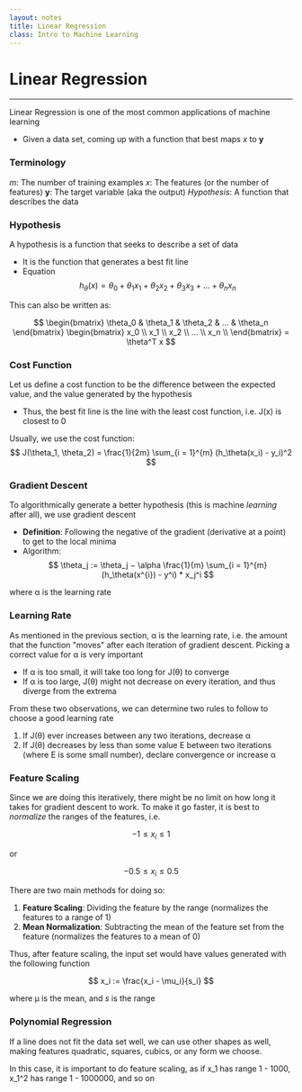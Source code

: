 ```yaml
---
layout: notes
title: Linear Regression
class: Intro to Machine Learning
---
```


# Linear Regression
---

Linear Regression is one of the most common applications of machine learning
* Given a data set, coming up with a function that best maps _x_ to __y__


### Terminology
_m_: The number of training examples
_x_: The features (or the number of features)
__y__: The target variable (aka the output)
_Hypothesis_: A function that describes the data

### Hypothesis
A hypothesis is a function that seeks to describe a set of data
* It is the function that generates a best fit line
* Equation
$$
h_\theta(x)= \theta_0 + θ_1x_1+ θ_2x_2 + θ_3x_3 + ... + θ_nx_n
$$

This can also be written as:

$$
\begin{bmatrix}
\theta_0 & \theta_1 & \theta_2 & ... & \theta_n
\end{bmatrix}
\begin{bmatrix}
x_0 \\
x_1 \\
x_2 \\
... \\
x_n \\
\end{bmatrix}
= \theta^T x
$$

### Cost Function
Let us define a cost function to be the difference between the expected value, and the value generated by the hypothesis
* Thus, the best fit line is the line with the least cost function, i.e. J(x) is closest to 0

Usually, we use the cost function:
$$
J(\theta_1, \theta_2) = \frac{1}{2m} \sum_{i = 1}^{m} (h_\theta(x_i) - y_i)^2
$$

### Gradient Descent
To algorithmically generate a better hypothesis (this is machine _learning_ after all), we use gradient descent
* __Definition__: Following the negative of the gradient (derivative at a point) to get to the local minima
* Algorithm:
$$
\theta_j := \theta_j − \alpha \frac{1}{m} \sum_{i = 1}^{m} (h_\theta(x^{i}) - y^i) * x_j^i
$$

where α is the learning rate

### Learning Rate
As mentioned in the previous section, α is the learning rate, i.e. the amount that the function "moves" after each iteration of gradient descent. Picking a correct value for α is very important
* If α is too small, it will take too long for J(θ) to converge
* If α is too large, J(θ) might not decrease on every iteration, and thus diverge from the extrema

From these two observations, we can determine two rules to follow to choose a good learning rate
1. If J(θ) ever increases between any two iterations, decrease α
2. If J(θ) decreases by less than some value E between two iterations (where E is some small number), declare convergence or increase α

### Feature Scaling
Since we are doing this iteratively, there might be no limit on how long it takes for gradient descent to work. To make it go faster, it is best to _normalize_ the ranges of the features, i.e.

$$
-1 \leq x_i \leq 1
$$

or

$$
-0.5 \leq x_i \leq 0.5
$$

There are two main methods for doing so:
1. __Feature Scaling__: Dividing the feature by the range (normalizes the features to a range of 1)
2. __Mean Normalization__: Subtracting the mean of the feature set from the feature (normalizes the features to a mean of 0)

Thus, after feature scaling, the input set would have values generated with the following function

$$
x_i := \frac{x_i - \mu_i}{s_i}
$$

where µ is the mean, and _s_ is the range

### Polynomial Regression
If a line does not fit the data set well, we can use other shapes as well, making features quadratic, squares, cubics, or any form we choose.

In this case, it is important to do feature scaling, as if x_1 has range 1 - 1000, x_1^2 has range 1 - 1000000, and so on